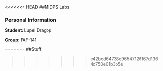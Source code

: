 <<<<<<< HEAD
##MIDPS Labs
### Personal Information

**Student:** Lupei Dragoș

**Group:** FAF-141

=======
##Stuff
>>>>>>> e42bcd64738e96547126167d1364c750e01b3b5e
